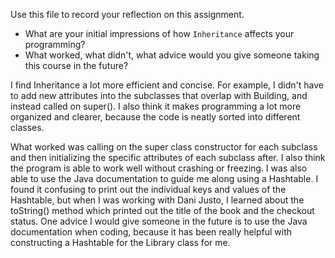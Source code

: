 Use this file to record your reflection on this assignment.

- What are your initial impressions of how `Inheritance` affects your programming?
- What worked, what didn't, what advice would you give someone taking this course in the future?

I find Inheritance a lot more efficient and concise. For example, I didn't have to add new attributes into the subclasses that overlap with Building, and instead called on super(). I also think it makes programming a lot more organized and clearer, because the code is neatly sorted into different classes. 

What worked was calling on the super class constructor for each subclass and then initializing the specific attributes of each subclass after. I also think the program is able to work well without crashing or freezing. I was also able to use the Java documentation to guide me along using a Hashtable.  I found it confusing to print out the individual keys and values of the Hashtable, but when I was working with Dani Justo, I learned about the toString() method which printed out the title of the book and the checkout status. One advice I would give someone in the future is to use the Java documentation when coding, because it has been really helpful with constructing a Hashtable for the Library class for me.  